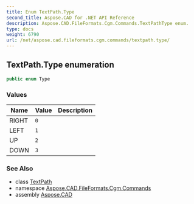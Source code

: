 ```yaml
---
title: Enum TextPath.Type
second_title: Aspose.CAD for .NET API Reference
description: Aspose.CAD.FileFormats.Cgm.Commands.TextPathType enum. 
type: docs
weight: 6790
url: /net/aspose.cad.fileformats.cgm.commands/textpath.type/
---
```

## TextPath.Type enumeration

```csharp
public enum Type
```

### Values

| Name | Value | Description |
| --- | --- | --- |
| RIGHT | `0` |  |
| LEFT | `1` |  |
| UP | `2` |  |
| DOWN | `3` |  |

### See Also

* class [TextPath](../textpath/)
* namespace [Aspose.CAD.FileFormats.Cgm.Commands](../../aspose.cad.fileformats.cgm.commands/)
* assembly [Aspose.CAD](../../)


